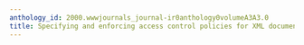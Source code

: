 ```yaml
---
anthology_id: 2000.wwwjournals_journal-ir0anthology0volumeA3A3.0
title: Specifying and enforcing access control policies for XML document sources
---
```

